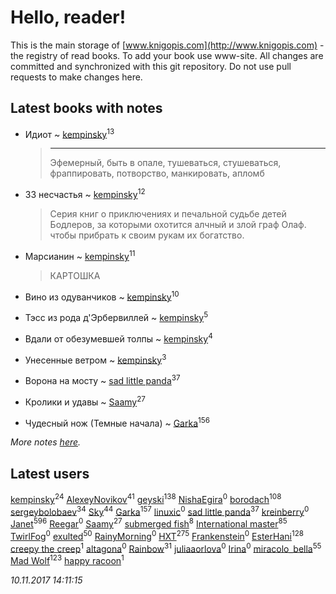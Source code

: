# Hello, reader!
This is the main storage of [www.knigopis.com](http://www.knigopis.com) - the registry of read books.
To add your book use www-site. All changes are committed and synchronized with this git repository.
Do not use pull requests to make changes here.


## Latest books with notes
* Идиот ~ [kempinsky](users/171/1717865441574584-facebook)<sup>13</sup>
    > ****
    > Эфемерный, быть в опале, тушеваться, стушеваться, фраппировать, потворство, манкировать, апломб

* 33 несчастья ~ [kempinsky](users/171/1717865441574584-facebook)<sup>12</sup>
    > Серия книг о приключениях и печальной судьбе детей Бодлеров, за которыми охотится алчный и злой граф Олаф. чтобы прибрать к своим рукам их богатство.

* Марсианин ~ [kempinsky](users/171/1717865441574584-facebook)<sup>11</sup>
    > КАРТОШКА

* Вино из одуванчиков ~ [kempinsky](users/171/1717865441574584-facebook)<sup>10</sup>

* Тэсс из рода д'Эрбервиллей ~ [kempinsky](users/171/1717865441574584-facebook)<sup>5</sup>

* Вдали от обезумевшей толпы ~ [kempinsky](users/171/1717865441574584-facebook)<sup>4</sup>

* Унесенные ветром ~ [kempinsky](users/171/1717865441574584-facebook)<sup>3</sup>

* Ворона на мосту ~ [sad little panda](users/188/1882525281990290-facebook)<sup>37</sup>

* Кролики и удавы ~ [Saamy](users/115/115226508-vkontakte)<sup>27</sup>

* Чудесный нож (Темные начала) ~ [Garka](users/115/115753719718250012620-google)<sup>156</sup>


_More notes [here](latest_books_with_notes.md)._


## Latest users
[kempinsky](users/171/1717865441574584-facebook)<sup>24</sup> 
[AlexeyNovikov](users/170/170278332-vkontakte)<sup>41</sup> 
[geyski](users/221/221959664-vkontakte)<sup>138</sup> 
[ NishaEgira](users/108/108992595335741881539-google)<sup>0</sup> 
[borodach](users/157/15706320-vkontakte)<sup>108</sup> 
[sergeybolobaev](users/379/37918255-vkontakte)<sup>34</sup> 
[Sky](users/118/118049897850017649660-google)<sup>44</sup> 
[Garka](users/115/115753719718250012620-google)<sup>157</sup> 
[linuxic](users/344/344559545-vkontakte)<sup>0</sup> 
[sad little panda](users/188/1882525281990290-facebook)<sup>37</sup> 
[kreinberry](users/114/1140900829255723-facebook)<sup>0</sup> 
[Janet](users/108/108113656204404967440-google)<sup>596</sup> 
[Reegar](users/105/105136817181380670385-google)<sup>0</sup> 
[Saamy](users/115/115226508-vkontakte)<sup>27</sup> 
[submerged fish](users/471/471364154-yandex)<sup>8</sup> 
[International master](users/741/74140988-vkontakte)<sup>85</sup> 
[TwirlFog](users/106/106140569182133730393-google)<sup>0</sup> 
[exulted](users/100/100599204551896265722-google)<sup>50</sup> 
[RainyMorning](users/100/100779836483978880031-google)<sup>0</sup> 
[HXT](users/100/100002563462782-facebook)<sup>275</sup> 
[Frankenstein](users/791/79123726-vkontakte)<sup>0</sup> 
[EsterHani](users/305/30558181-vkontakte)<sup>128</sup> 
[creepy the creep](users/765/76561198074910028-steam)<sup>1</sup> 
[altagona](users/173/17345048-vkontakte)<sup>0</sup> 
[Rainbow](users/109/109787328219839805802-google)<sup>31</sup> 
[juliaaorlova](users/159/159437508-vkontakte)<sup>0</sup> 
[Irina](users/113/113960663475359392680-google)<sup>0</sup> 
[miracolo_bella](users/180/180139283-vkontakte)<sup>55</sup> 
[Mad Wolf](users/947/94738840-vkontakte)<sup>123</sup> 
[happy racoon](users/111/111457946792566623164-google)<sup>1</sup> 


_10.11.2017 14:11:15_
